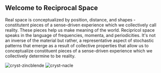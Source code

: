 ## Welcome to Reciprocal Space

Real space is conceptualized by position, distance, and shapes - constitutent pieces of a sense-driven experience which we collectively call reality. These pieces help us make meaning of the world. Recipricol space speaks in the language of frequencies, momenta, and periodicities. It's not an inverse of the material but rather, a representative aspect of stochastic patterns that emerge as a result of collective properties that allow us to conceptualize constituent pieces of a sense-driven experience which we collectively determine to be reality.

![cryst-zincblende](https://github.com/user-attachments/assets/9996c13e-dc97-4ca0-b583-ca955568896b)
![cryst-nacle](https://github.com/user-attachments/assets/6475d4c0-6250-4447-999e-77deb23ce4e4)

